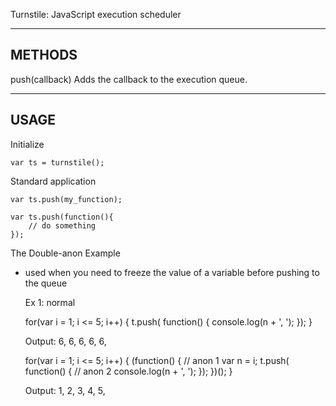 Turnstile: JavaScript execution scheduler



-------------------------------------------------
METHODS
-------------------------------------------------

push(callback)
	Adds the callback to the execution queue.
	


-------------------------------------------------
USAGE
-------------------------------------------------

Initialize
	
	var ts = turnstile();



Standard application
	
	var ts.push(my_function);
	
	var ts.push(function(){
		// do something
	});


The Double-anon Example
- used when you need to freeze the value of a 
  variable before pushing to the queue

	Ex 1: normal
	
	for(var i = 1; i <= 5; i++) {
		t.push( function() {
			console.log(n + ', ');
		});
	}
	
	Output: 6, 6, 6, 6, 6, 
	
		
	for(var i = 1; i <= 5; i++) {
		(function() { // anon 1
			var n = i;
			t.push( function() { // anon 2
				console.log(n + ', ');
			});
		})();
	}
	
	Output: 1, 2, 3, 4, 5, 
	